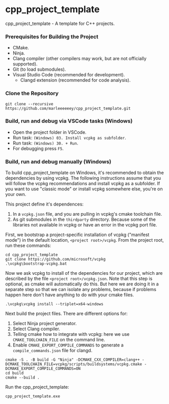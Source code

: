 # cpp_project_template

cpp_project_template - A template for C++ projects.

### Prerequisites for Building the Project

- CMake.
- Ninja.
- Clang compiler (other compilers may work, but are not officially supported).
- Git (to load submodules).
- Visual Studio Code (recommended for development).
  - Clangd extension (recommended for code analysis).

### Clone the Repository

```
git clone --recursive https://github.com/marleeeeeey/cpp_project_template.git
```

### Build, run and debug via VSCode tasks (Windows)

- Open the project folder in VSCode.
- Run task: `(Windows) 03. Install vcpkg as subfolder`.
- Run task: `(Windows) 30. + Run`.
- For debugging press `F5`.

### Build, run and debug manually (Windows)

To build cpp_project_template on Windows, it's recommended to obtain the dependencies by using vcpkg. The following instructions assume that you will follow the vcpkg recommendations and install vcpkg as a subfolder. If you want to use "classic mode" or install vcpkg somewhere else, you're on your own.

This project define it's dependences:
1. In a `vcpkg.json` file, and you are pulling in vcpkg's cmake toolchain file.
2. As git submodules in the `thirdparty` directory. Because some of the libraries not available in vcpkg or have an error in the vcpkg port file.

First, we bootstrap a project-specific installation of vcpkg ("manifest mode") in the default location, `<project root>/vcpkg`. From the project root, run these commands:

```
cd cpp_project_template
git clone https://github.com/microsoft/vcpkg
.\vcpkg\bootstrap-vcpkg.bat
```

Now we ask vcpkg to install of the dependencies for our project, which are described by the file `<project root>/vcpkg.json`. Note that this step is optional, as cmake will automatically do this. But here we are doing it in a separate step so that we can isolate any problems, because if problems happen here don't have anything to do with your cmake files.

```
.\vcpkg\vcpkg install --triplet=x64-windows
```

Next build the project files. There are different options for:
1. Select Ninja project generator.
2. Select Clang compiler.
3. Telling cmake how to integrate with vcpkg: here we use `CMAKE_TOOLCHAIN_FILE` on the command line.
4. Enable `CMAKE_EXPORT_COMPILE_COMMANDS` to generate a `compile_commands.json` file for clangd.

```
cmake -S . -B build -G "Ninja" -DCMAKE_CXX_COMPILER=clang++ -DCMAKE_TOOLCHAIN_FILE=vcpkg/scripts/buildsystems/vcpkg.cmake -DCMAKE_EXPORT_COMPILE_COMMANDS=ON
cd build
cmake --build .
```

Run the cpp_project_template:

```
cpp_project_template.exe
```
